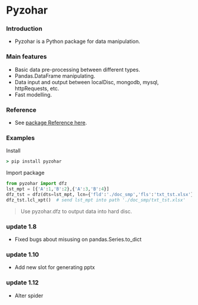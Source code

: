 # Pyzohar  

### Introduction
 - Pyzohar is a Python package for data manipulation.  

### Main features  
  - Basic data pre-processing between different types.  
  - Pandas.DataFrame manipulating.  
  - Data input and output between localDisc, mongodb, mysql, httpRequests, etc.  
  - Fast modelling.  

### Reference 
 - See [package Reference here](https://www.xzzsmeadow.com/#/pyzohar).  

### Examples  
Install
```cmd
> pip install pyzohar
```

Import package
```python
from pyzohar import dfz
lst_mpt = [{'A':1,'B':2},{'A':3,'B':4}]
dfz_tst = dfz(dts=lst_mpt, lcn={'fld':'./doc_smp','fls':'txt_tst.xlsx'})
dfz_tst.lcl_xpt()  # send lst_mpt into path './doc_smp/txt_tst.xlsx'
```
> Use pyzohar.dfz to output data into hard disc.  

### update 1.8  
  - Fixed bugs about misusing on pandas.Series.to_dict
### update 1.10
  - Add new slot for generating pptx
### update 1.12
  - Alter spider